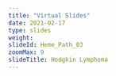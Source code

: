 ```yaml
---
title: "Virtual Slides"
date: 2021-02-17
type: slides
weight:
slideId: Heme_Path_03
zoomMax: 9
slideTitle: Hodgkin Lymphoma
---
```

